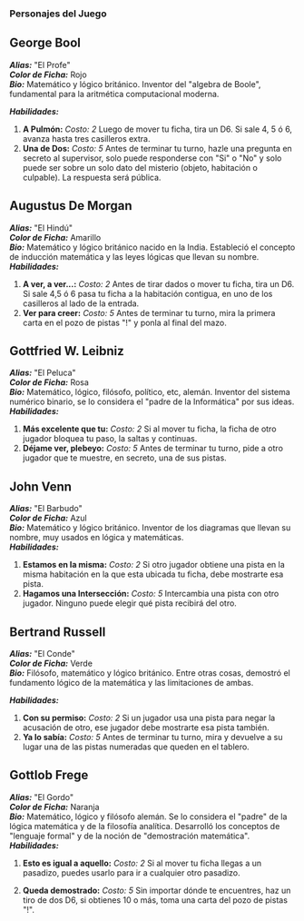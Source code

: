 
### Personajes del Juego

## George Bool

***Alias:*** "El Profe"  
***Color de Ficha:*** Rojo  
***Bio:*** Matemático y lógico británico. Inventor del "algebra de Boole", fundamental para la aritmética computacional moderna.

***Habilidades:***

1. **A Pulmón:**  *Costo: 2* Luego de mover tu ficha, tira un D6. Si sale 4, 5 ó 6, avanza hasta tres casilleros extra.  
2. **Una de Dos:** *Costo: 5* Antes de terminar tu turno, hazle una pregunta en secreto al supervisor, solo puede responderse con "Si" o "No" y solo puede ser sobre un solo dato del misterio (objeto, habitación o culpable). La respuesta será pública.


## Augustus De Morgan

***Alias:*** "El Hindú"  
***Color de Ficha:*** Amarillo  
***Bio:*** Matemático y lógico británico nacido en la India. Estableció el concepto de inducción matemática y las leyes lógicas que llevan su nombre.  
***Habilidades:***  
1. **A ver, a ver...:** *Costo: 2* Antes de tirar dados o mover tu ficha, tira un D6. Si sale 4,5 ó 6 pasa tu ficha a la habitación contigua, en uno de los casilleros al lado de la entrada.  
2. **Ver para creer:** *Costo: 5* Antes de terminar tu turno, mira la primera carta en el pozo de pistas "!" y ponla al final del mazo.


## Gottfried W. Leibniz

***Alias:*** "El Peluca"  
***Color de Ficha:*** Rosa  
***Bio:*** Matemático, lógico, filósofo, político, etc, alemán. Inventor del sistema numérico binario, se lo considera el "padre de la Informática" por sus ideas.  
***Habilidades:***  
1. **Más excelente que tu:** *Costo: 2* Si al mover tu ficha, la ficha de otro jugador bloquea tu paso, la saltas y continuas.  
2. **Déjame ver, plebeyo:** *Costo: 5* Antes de terminar tu turno, pide a otro jugador que te muestre, en secreto, una de sus pistas.  


## John Venn

***Alias:*** "El Barbudo"  
***Color de Ficha:*** Azul  
***Bio:*** Matemático y lógico británico. Inventor de los diagramas que llevan su nombre, muy usados en lógica y matemáticas.  
***Habilidades:***  
1. **Estamos en la misma:** *Costo: 2* Si otro jugador obtiene una pista en la misma habitación en la que esta ubicada tu ficha, debe mostrarte esa pista.  
2. **Hagamos una Intersección:** *Costo: 5* Intercambia una pista con otro jugador. Ninguno puede elegir qué pista recibirá del otro.  


## Bertrand Russell

***Alias:*** "El Conde"  
***Color de Ficha:*** Verde  
***Bio:*** Filósofo, matemático y lógico británico. Entre otras cosas, demostró el fundamento lógico de la matemática y las limitaciones de ambas.  

***Habilidades:***  
1. **Con su permiso:** *Costo: 2* Si un jugador usa una pista para negar la acusación de otro, ese jugador debe mostrarte esa pista también.  
2. **Ya lo sabía:** *Costo: 5* Antes de terminar tu turno, mira y devuelve a su lugar una de las pistas numeradas que queden en el tablero.  


## Gottlob Frege

***Alias:*** "El Gordo"  
***Color de Ficha:*** Naranja  
***Bio:***  Matemático, lógico y filósofo alemán. Se lo considera el "padre" de la lógica matemática y de la filosofía analítica. Desarrolló los conceptos de "lenguaje formal" y de la noción de "demostración matemática".  
***Habilidades:***  
1. **Esto es igual a aquello:** *Costo: 2* Si al mover tu ficha llegas a un pasadizo, puedes usarlo para ir a cualquier otro pasadizo.

2. **Queda demostrado:** *Costo: 5* Sin importar dónde te encuentres, haz un tiro de dos D6, si obtienes 10 o más, toma una carta del pozo de pistas "!".  
